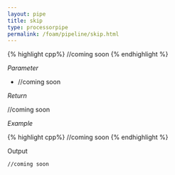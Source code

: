 ```yaml
---
layout: pipe
title: skip
type: processorpipe
permalink: /foam/pipeline/skip.html
---
```



{% highlight cpp%}
//coming soon
{% endhighlight %}


*Parameter*

- //coming soon

*Return*

//coming soon

*Example*

{% highlight cpp%}
//coming soon
{% endhighlight %}

Output

    //coming soon
